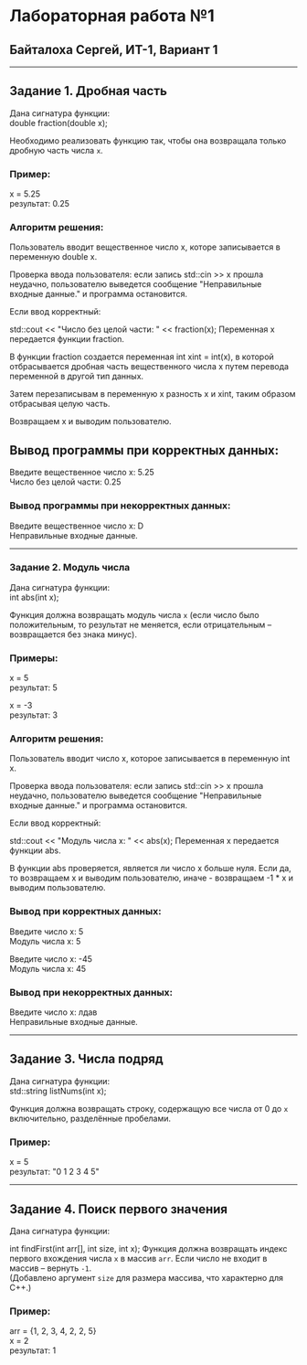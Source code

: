 # Лабораторная работа №1  
## Байталоха Сергей, ИТ-1, Вариант 1

---

## Задание 1. Дробная часть  
Дана сигнатура функции:  <br>
double fraction(double x);

Необходимо реализовать функцию так, чтобы она возвращала только дробную часть числа `x`.   

### Пример:  

x = 5.25  
результат: 0.25

### Алгоритм решения:
Пользователь вводит вещественное число x, которе записывается в переменную double x.

Проверка ввода пользователя: если запись std::cin >> x прошла неудачно, пользователю выведется сообщение "Неправильные входные данные." и программа остановится.

Если ввод корректный:

std::cout << "Число без целой части: " << fraction(x); Переменная x передается функции fraction.

В функции fraction создается переменная int xint = int(x), в которой отбрасывается дробная часть вещественного числа x путем перевода переменной в другой тип данных.

Затем перезаписывам в переменную x разность x и xint, таким образом отбрасывая целую часть. 

Возвращаем x и выводим пользователю.

## Вывод программы при корректных данных:

Введите вещественное число x: 5.25 <br>
Число без целой части: 0.25

### Вывод программы при некорректных данных:

Введите вещественное число x: D <br>
Неправильные входные данные.

---

### Задание 2. Модуль числа  
Дана сигнатура функции:  <br>
int abs(int x); 

Функция должна возвращать модуль числа `x` (если число было положительным, то результат не меняется, если отрицательным – возвращается без знака минус).  

### Примеры:  

x = 5  
результат: 5

x = -3  
результат: 3

### Алгоритм решения:

Пользователь вводит число x, которое записывается в переменную int x.

Проверка ввода пользователя: если запись std::cin >> x прошла неудачно, пользователю выведется сообщение "Неправильные входные данные." и программа остановится.

Если ввод корректный:

std::cout << "Модуль числа x: " << abs(x); Переменная x передается функции abs.

В функции abs проверяется, является ли число x больше нуля. Если да, то возвращаем x и выводим пользователю, иначе - возвращаем -1 * x и выводим пользователю.

### Вывод при корректных данных:

Введите число x: 5 <br>
Модуль числа x: 5

Введите число x: -45 <br>
Модуль числа x: 45

### Вывод при некорректных данных:

Введите число x: лдав <br>
Неправильные входные данные.

---

## Задание 3. Числа подряд  
Дана сигнатура функции:  <br>
std::string listNums(int x);

Функция должна возвращать строку, содержащую все числа от 0 до `x` включительно, разделённые пробелами.  

### Пример:  

x = 5  
результат: "0 1 2 3 4 5"

---

## Задание 4. Поиск первого значения  
Дана сигнатура функции:  

int findFirst(int arr[], int size, int x);
Функция должна возвращать индекс первого вхождения числа `x` в массив `arr`. Если число не входит в массив – вернуть `-1`.  
(Добавлено аргумент `size` для размера массива, что характерно для C++.)

### Пример:  

arr = {1, 2, 3, 4, 2, 2, 5}  
x = 2  
результат: 1

